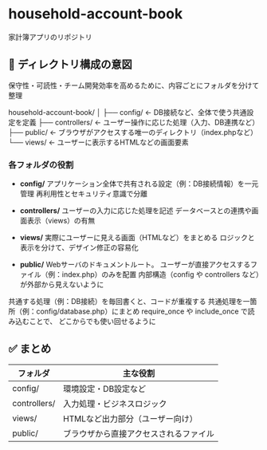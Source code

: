 # household-account-book
家計簿アプリのリポジトリ

## 📁 ディレクトリ構成の意図
保守性・可読性・チーム開発効率を高めるために、内容ごとにフォルダを分けて整理

household-account-book/
│
├── config/         ← DB接続など、全体で使う共通設定を定義
├── controllers/    ← ユーザー操作に応じた処理（入力、DB連携など）
├── public/         ← ブラウザがアクセスする唯一のディレクトリ（index.phpなど）
└── views/          ← ユーザーに表示するHTMLなどの画面要素

### 各フォルダの役割
* **config/**
  アプリケーション全体で共有される設定（例：DB接続情報）を一元管理
  再利用性とセキュリティ意識で分離

* **controllers/**
  ユーザーの入力に応じた処理を記述
  データベースとの連携や画面表示（views）の有無

* **views/**
  実際にユーザーに見える画面（HTMLなど）をまとめる
  ロジックと表示を分けて、デザイン修正の容易化

* **public/**
  Webサーバのドキュメントルート。
  ユーザーが直接アクセスするファイル（例：index.php）のみを配置
  内部構造（config や controllers など）が外部から見えないように


共通する処理（例：DB接続）を毎回書くと、コードが重複する
共通処理を一箇所（例：config/database.php）にまとめ
require_once や include_once で読み込むことで、
どこからでも使い回せるように

## ✅ まとめ

| フォルダ　    | 主な役割                      
|--------------|----------------------------- 
| config/      | 環境設定・DB設定など        
| controllers/ | 入力処理・ビジネスロジック
| views/       | HTMLなど出力部分（ユーザー向け）  
| public/      | ブラウザから直接アクセスされるファイル